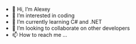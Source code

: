 - 👋 Hi, I’m Alexey
- 👀 I’m interested in coding
- 🌱 I’m currently learning C# and .NET
- 💞️ I’m looking to collaborate on other developers
- 📫 How to reach me ...

<!---
Alex19844/Alex19844 is a ✨ special ✨ repository because its `README.md` (this file) appears on your GitHub profile.
You can click the Preview link to take a look at your changes.
--->
